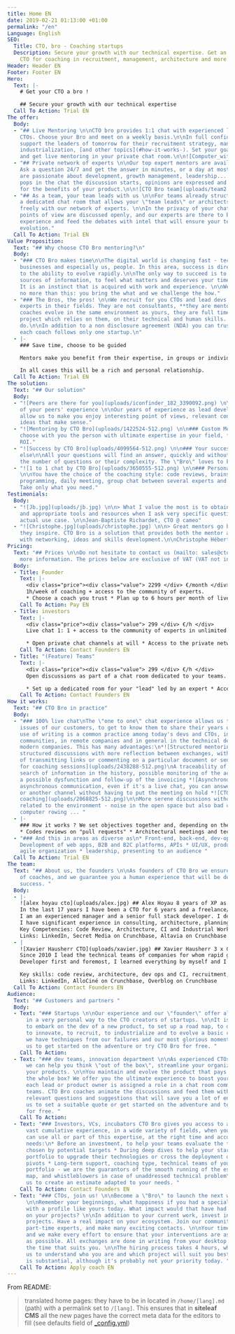 ```yaml
---
title: Home EN
date: 2019-02-21 01:13:00 +01:00
permalink: "/en"
Language: English
SEO:
  Title: CTO, bro - Coaching startups
  Description: Secure your growth with our technical expertise. Get an experienced
    CTO for coaching in recruitment, management, architecture and more.
Header: Header EN
Footer: Footer EN
Hero:
  Text: |-
    # Get your CTO a bro !

    ## Secure your growth with our technical expertise
  Call To Action: Trial EN
The offer:
  Body:
  - "## Live Mentoring \n\nCTO bro provides 1:1 chat with experienced lead devs and
    CTOs. Choose your Bro and meet on a weekly basis.\n\nIn full confidentiality we
    support the leaders of tomorrow for their recruitment strategy, management, code
    industrialization, [and other topics](#how-it-works-). Set your goals together
    and get live mentoring in your private chat room.\n\n![Computer_with_tea.png](uploads/computer_with_tea.png)"
  - "## Private network of experts \n\nOur top expert mentors are available round-the-clock.
    Ask a question 24/7 and get the answer in minutes, or a day at most. \n\nAll coaches
    are passionate about development, growth management, leadership... When a question
    pops in the chat the discussion starts, opinions are expressed and confronted
    for the benefits of your product.\n\n![CTO Bro team](uploads/team2.png)"
  - "## As a team, your team leads with us \n\nFor teams already structured, we offer
    a dedicated chat room that allows your \"team leads\" or architects to discuss
    freely with our network of experts. \n\nIn the privacy of your chat room, all
    points of view are discussed openly, and our experts are there to bring their
    experience and feed the debates with intel that will ensure your teams a rapid
    evolution."
  Call To Action: Trial EN
Value Proposition:
  Text: "## Why choose CTO Bro mentoring?\n"
  Body:
  - "### CTO Bro makes time\n\nThe digital world is changing fast - technology, practices,
    businesses and especially us, people. In this area, success is directly linked
    to the ability to evolve rapidly.\n\nThe only way to succeed is to find the right
    sources of information, to feel what matters and deserves your time and attention.
    It is an instinct that is acquired with work and experience. \n\nWe offer you
    no more than this: you bring the what and we challenge the how."
  - "### The Bros, the pros! \n\nWe recruit for you CTOs and lead devs who are recognized
    experts in their fields. They are not consultants, **they are mentors**.\n\nOur
    coaches evolve in the same environment as yours, they are full time on their ambitious
    project which relies on them, on their technical and human skills. Just like you
    do.\n\nIn addition to a non disclosure agreement (NDA) you can trust them blindly,
    each coach follows only one startup.\n"
  - |-
    ### Save time, choose to be guided

    Mentors make you benefit from their expertise, in groups or individually, occasionally or daily. No matter the method, we want your success.

    In all cases this will be a rich and personal relationship.
  Call To Action: Trial EN
The solution:
  Text: "## Our solution"
  Body:
  - "![Peers are there for you](uploads/iconfinder_182_3390092.png) \n\n### Take advantage
    of your peers' experience \n\nOur years of experience as lead developers and CTOs
    allow us to make you enjoy interesting point of views, relevant contacts and new
    ideas that make sense."
  - "![Mentoring by CTO Bro](uploads/1422524-512.png) \n\n### Custom Mentoring \n\nWe
    choose with you the person with ultimate expertise in your field, for an immediate
    ROI."
  - "![Success by CTO Bro](uploads/4099564-512.png) \n\n### Your success, nothing
    else\n\nAll your questions will find an answer, quickly and without limits in
    the number of questions or their complexity. The \"Bro\" loves to be challenged!"
  - "![1 to 1 chat by CTO Bro](uploads/3650555-512.png) \n\n### Personalize your experience
    \n\nYou have the choice of the coaching style: code reviews, brainstorming, pear
    programming, daily meeting, group chat between several experts and your collaborators.
    Take only what you need."
Testimonials:
  Body:
  - "![Jb.jpg](uploads/jb.jpg) \n\n> What I value the most is to obtain concrete recommendations
    and appropriate tools and resources when I ask very specific questions about my
    actual use case. \n\nJean-Baptiste Richardet, CTO @ cameo"
  - "![Christophe.jpg](uploads/christophe.jpg) \n\n> Great mentors go beyond questions,
    they inspire. CTO Bro is a solution that provides both the mentor and the client
    with networking, ideas and skills development.\n\nChristophe Hébert, CEO @ Bluecoders"
Pricing:
  Text: "## Prices \n\nDo not hesitate to contact us (mailto: sales@cto-bro.com) for
    more information. The prices below are exclusive of VAT (VAT not included). "
  Body:
  - Title: Founder
    Text: |-
      <div class="price"><div class="value"> 2299 </div> €/month </div>
      1h/week of coaching + access to the community of experts.
      * Choose a coach you trust * Plan up to 6 hours per month of live private chat with your "bro" * Access to the private network of CTO Bro experts
    Call To Action: Pay EN
  - Title: investors
    Text: |-
      <div class="price"><div class="value"> 299 </div> €/h </div>
      Live chat 1: 1 + access to the community of experts in unlimited. Billing in use.

      * Open private chat channels at will * Access to the private network of CTO Bro experts * Activity monitoring and monthly reports
    Call To Action: Contact Founders EN
  - Title: "(Feature) Teams"
    Text: |-
      <div class="price"><div class="value"> 299 </div> €/h </div>
      Open discussions as part of a chat room dedicated to your teams. Billing in use.

      * Set up a dedicated room for your "lead" led by an expert * Access to the private network of CTO Bro experts * Activity monitoring and monthly reports
    Call To Action: Contact Founders EN
How it works:
  Text: "## CTO Bro in practice"
  Body:
  - "### 100% live chat\nThe \"one to one\" chat experience allows us to address the
    issues of our customers, to get to know them to share their years of experience.\n\nThe
    use of writing is a common practice among today's devs and CTOs, in open source
    communities, in remote companies and in general in the technical departments of
    modern companies. This has many advantages:\n*![Structured mentoring](uploads/2640826-512-e24cb2.png)\n\nMore
    structured discussions with more reflection between exchanges, with the possibility
    of transmitting links or commenting on a particular document or sentence *![Reporting
    for coaching sessions](uploads/2438288-512.png)\nA traceability of the exchanges,
    search of information in the history, possible monitoring of the activity to detect
    a possible dysfunction and follow-up of the invoicing *![Asynchronous mentoring](uploads/2951044-512.png)\nMore
    asynchronous communication, even if it's a live chat, you can answer an IRL question
    or another channel without having to put the meeting on hold *![CTO mentoring
    coaching](uploads/2068825-512.png)\n\nMore serene discussions without the \"noise\"
    related to the environment - noise in the open space but also bad connections,
    computer rowing ... "
  - |-
    ### How it works ? We set objectives together and, depending on the needs, here's what we do concretely:
    * Codes reviews on "pull requests" * Architectural meetings and technical choices * Regular points on the recruitment strategy * Innovation consulting, prototyping, MVP, road map
  - "### And this in areas as diverse as\n* Front-end, back-end, dev-ops, databases\n*
    Development of web apps, B2B and B2C platforms, APIs * UI/UX, product management,
    agile organization * leadership, presenting to an audience "
  Call To Action: Trial EN
The team:
  Text: "## About us, the founders \n\nAs founders of CTO Bro we ensure the recruitment
    of coaches, and we guarantee you a human experience that will be decisive in your
    success. "
  Body:
  - |-
    ![alex hoyau cto](uploads/alex.jpg) ## Alex Hoyau 8 years of XP as CTO
    In the last 17 years I have been a CTO for 6 years and a freelance/entrepreneur for 8 years.
    I am an experienced manager and a senior full stack developer. I developed my leadership in startup environments as well as in open source communities. On a more personal level, I am a volunteer in the Silex Labs association that I founded in 2010 to bring diversity to tech companies.
    I have significant experience in consulting, architecture, planning and development of critical projects for companies and startups.
    Key Competencies: Code Review, Architecture, CI and Industrial Workflows, Recruitment, Leadership
    Links: LinkedIn, Secret Media on Crunchbase, Altavia on Crunchbase
  - |
    ![Xavier Hausherr CTO](uploads/xavier.jpg) ## Xavier Hausherr 3 x CTO
    Since 2010 I lead the technical teams of companies for whom rapid growth is vital. In my last 3 experiences I have managed more than 50 developers, hired dozens of people. Together, we have evolved platforms delivering content to hundreds of millions of users every month.
    Developer first and foremost, I learned everything by myself and I stay on top of technology. I like to do code reviews as much as job interviews, set up the IC as much as the recruitment strategy or plan a road map. And above all, I like to share and progress with my colleagues.

    Key skills: code review, architecture, dev ops and CI, recruitment, HR, management.
    Links: LinkedIn, AlloCiné on Crunchbase, Overblog on Crunchbase
  Call To Action: Contact Founders EN
Audience:
  Text: "## Customers and partners "
  Body:
  - Text: "### Startups \n\nOur experience and our \"founder\" offer allow us to respond
      in a very personal way to the CTO creators of startups. \n\nIt is difficult
      to embark on the dev of a new product, to set up a road map, to define an MVP,
      to innovate, to recruit, to industrialize and to evolve a basic code. For this
      we have techniques from our failures and our most glorious moments. \n\nContact
      us to get started on the adventure or try CTO Bro for free. "
    Call To Action: 
  - Text: "### dev teams, innovation department \n\nAs experienced CTOs and Leads
      we can help you think \"out of the box\", streamline your organization and develop
      your products. \n\nYou maintain and evolve the product that pays the wages of
      the whole box? We offer you the ultimate experience to boost your feature teams:
      each lead or product owner is assigned a role in a chat room common to your
      teams. CTO Bro coaches animate the discussions and feed them with concrete examples,
      relevant questions and suggestions that will save you a lot of energy. \n\nContact
      us to set a suitable quote or get started on the adventure and test CTO Bro
      for free. "
    Call To Action: 
  - Text: "### Investors, VCs, incubators CTO Bro gives you access to an extremely
      vast cumulative experience, in a wide variety of fields, when you need it!\nYou
      can use all or part of this expertise, at the right time and according to your
      needs:\n* Before an investment, to help your teams evaluate the technical options
      chosen by potential targets * During deep dives to help your startups in the
      portfolio to upgrade their technologies or cross the deployment or critical
      pivots * Long-term support, coaching type, technical teams of your startups
      portfolio - we are the guarantors of the smooth running of the established road
      map, and whistleblowers in case of unaddressed technical problem\n\nContact
      us to create an estimate adapted to your needs. "
    Call To Action: Contact Founders EN
  - Text: "### CTOs, join us! \n\nBecome a \"Bro\" to launch the next wave of makers!
      \n\nRemember your beginnings, what happiness if you had a special relationship
      with a profile like yours today. What impact would that have had on your motivation,
      on your projects? \n\nIn addition to your current work, invest in new innovative
      projects. Have a real impact on your ecosystem. Join our community of recognized
      part-time experts, and make many exciting contacts. \n\nYour time is precious
      and we make every effort to ensure that your interventions are as effective
      as possible. All exchanges are done in writing from your desktop or mobile at
      the time that suits you. \n\nThe hiring process takes 4 hours, which allows
      us to understand who you are and which project will suit you best. And the pay
      is substantial, although it's probably not your priority today. "
    Call To Action: Apply coach EN
---
```


From README:

> translated home pages: they have to be in located in `/home/[lang].md` (path) with a permalink set to `/[lang]`. This ensures that in **siteleaf CMS** all the new pages have the correct meta data for the editors to fill (see defaults field of [_config.yml](./_config.yml))
